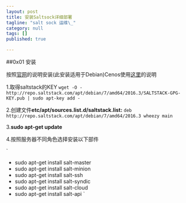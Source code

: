 ```yaml
---
layout: post
title: 安装Saltsock详细部署
tagline: "salt sock 运维\_"
category: null
tags: []
published: true

---
```


##0x01 安装

按照[官网][1]的说明安装(此安装适用于Debian)Cenos使用[这里][2]的说明

1.取得saltstack的KEY
`wget -O - http://repo.saltstack.com/apt/debian/7/amd64/2016.3/SALTSTACK-GPG-KEY.pub | sudo apt-key add -`

2.创建文件**etc/apt/sources.list.d/saltstack.list:**
`deb http://repo.saltstack.com/apt/debian/7/amd64/2016.3 wheezy main`

3.**sudo apt-get update**

4.按照服务器不同角色选择安装以下部件

`
* sudo apt-get install salt-master
* sudo apt-get install salt-minion
* sudo apt-get install salt-ssh
* sudo apt-get install salt-syndic
* sudo apt-get install salt-cloud
* sudo apt-get install salt-api
`

[1]:https://repo.saltstack.com/#debian "Saltstack"
[2]:https://repo.saltstack.com/#rhel   "Centos Salt"
